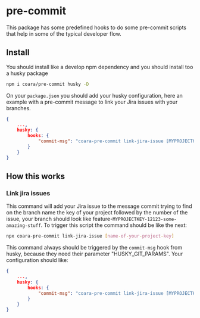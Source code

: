 # pre-commit

This package has some predefined hooks to do some pre-commit scripts that help in some of the typical developer flow.

## Install

You should install like a develop npm dependency and you should install too a husky package

```bash
npm i coara/pre-commit husky -D
```

On your `package.json` you should add your husky configuration, here an example with a pre-commit message to link your Jira issues with your branches.

```json
{
    ...,
    husky: {
        hooks: {
            "commit-msg": "coara-pre-commit link-jira-issue [MYPROJECTKEY]"
        }
    }
}
```

## How this works

### Link jira issues

This command will add your Jira issue to the message commit trying to find on the branch name the key of your project followed by the number of the issue, your branch should look like feature-`MYPROJECTKEY-12123-some-amazing-stuff`.
To trigger this script the command should be like the next:

```bash
npx coara-pre-commit link-jira-issue [name-of-your-project-key]
```

This command always should be triggered by the `commit-msg` hook from husky, because they need their parameter "HUSKY_GIT_PARAMS".
Your configuration should like:

```json
{
    ...,
    husky: {
        hooks: {
            "commit-msg": "coara-pre-commit link-jira-issue [MYPROJECTKEY]"
        }
    }
}
```
